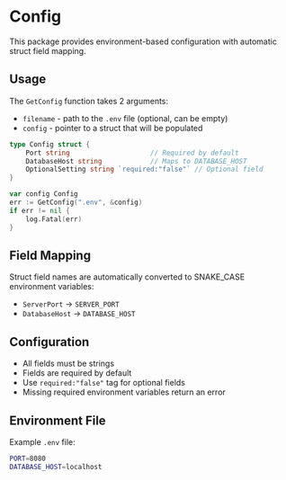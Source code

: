 # Config

This package provides environment-based configuration with automatic struct field mapping.

## Usage

The `GetConfig` function takes 2 arguments:
- `filename` - path to the `.env` file (optional, can be empty)
- `config` - pointer to a struct that will be populated

```go
type Config struct {
    Port string                    // Required by default
    DatabaseHost string            // Maps to DATABASE_HOST
    OptionalSetting string `required:"false"` // Optional field
}

var config Config
err := GetConfig(".env", &config)
if err != nil {
    log.Fatal(err)
}
```

## Field Mapping

Struct field names are automatically converted to SNAKE_CASE environment variables:
- `ServerPort` → `SERVER_PORT`
- `DatabaseHost` → `DATABASE_HOST`

## Configuration

- All fields must be strings
- Fields are required by default
- Use `required:"false"` tag for optional fields
- Missing required environment variables return an error

## Environment File

Example `.env` file:
```bash
PORT=8080
DATABASE_HOST=localhost
```
